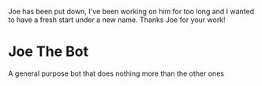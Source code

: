 Joe has been put down, I've been working on him for too long and I wanted to have a fresh start under a new name. Thanks Joe for your work!

# Joe The Bot
A general purpose bot that does nothing more than the other ones
